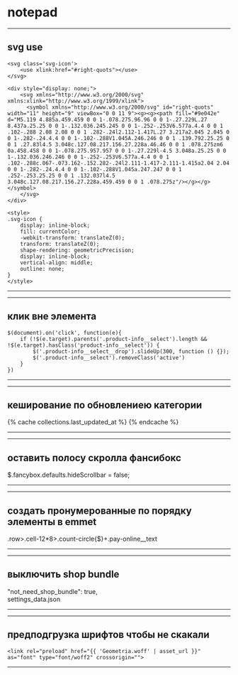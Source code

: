 # notepad
***
svg use
-----------------------------------
```
<svg class='svg-icon'>
    <use xlink:href="#right-quots"></use>
</svg>

<div style="display: none;">
    <svg xmlns="http://www.w3.org/2000/svg" xmlns:xlink="http://www.w3.org/1999/xlink">
      <symbol xmlns="http://www.w3.org/2000/svg" id="right-quots" width="11" height="9" viewBox="0 0 11 9"><g><g><path fill="#9e042e" d="M5.119 4.885a.459.459 0 0 1-.078.275.96.96 0 0 1-.27.229L.27 8.437a.25.25 0 0 1-.132.036.245.245 0 0 1-.252-.253V6.577a.4.4 0 0 1 .102-.288 2.08 2.08 0 0 1 .282-.24l2.112-1.417L.27 3.217a2.045 2.045 0 0 1-.282-.24.4.4 0 0 1-.102-.288V1.045A.246.246 0 0 1 .139.792.25.25 0 0 1 .27.83l4.5 3.048c.127.08.217.156.27.228a.46.46 0 0 1 .078.275zm6 0a.458.458 0 0 1-.078.275.957.957 0 0 1-.27.229l-4.5 3.048a.25.25 0 0 1-.132.036.246.246 0 0 1-.252-.253V6.577a.4.4 0 0 1 .102-.288c.067-.073.162-.152.282-.24l2.111-1.417-2.111-1.415a2.04 2.04 0 0 1-.282-.24.4.4 0 0 1-.102-.288V1.045a.247.247 0 0 1 .252-.253.25.25 0 0 1 .132.037l4.5 3.048c.127.08.217.156.27.228a.459.459 0 0 1 .078.275z"/></g></g></symbol>
    </svg>
</div>  

<style>
.svg-icon {
    display: inline-block;
    fill: currentColor;
    -webkit-transform: translateZ(0);
    transform: translateZ(0);
    shape-rendering: geometricPrecision;
    display: inline-block;
    vertical-align: middle;
    outline: none;
}
</style>    

```
***

***
клик вне элемента
-----------------------------------
```
$(document).on('click', function(e){
    if (!$(e.target).parents('.product-info__select').length && !$(e.target).hasClass('product-info__select')) {
        $('.product-info__select__drop').slideUp(300, function () {});
        $('.product-info__select').removeClass('active')
    }
})
```
***

***
кеширование по обновлениею категории
-----------------------------------
{% cache collections.last_updated_at %}
{% endcache %}
***

***
оставить полосу скролла фансибокс
-----------------------------------
$.fancybox.defaults.hideScrollbar = false;
***

***
создать пронумерованные по порядку элементы в emmet
-----------------------------------
.row>.cell-12*8>.count-circle{$}+.pay-online__text 
***

***
выключить shop bundle 
-----------------------------------
"not_need_shop_bundle": true,  
settings_data.json  
***

***
предподгрузка шрифтов чтобы не скакали 
-----------------------------------
```
<link rel="preload" href="{{ 'Geometria.woff' | asset_url }}" as="font" type="font/woff2" crossorigin="">  
```
***


